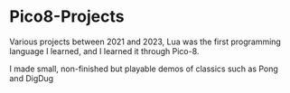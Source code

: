 # Pico8-Projects
Various projects between 2021 and 2023, Lua was the first programming language I learned, and I learned it through Pico-8.

I made small, non-finished but playable demos of classics such as Pong and DigDug

